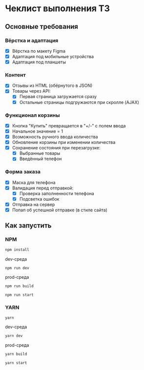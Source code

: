 # Чеклист выполнения ТЗ

## Основные требования

### Вёрстка и адаптация

- [x] Вёрстка по макету Figma
- [x] Адаптация под мобильные устройства
- [x] Адаптация под планшеты

### Контент

- [x] Отзывы из HTML (обёрнутого в JSON)
- [x] Товары через API:
  - [x] Первая страница загружается сразу
  - [x] Остальные страницы подгружаются при скролле (AJAX)

### Функционал корзины

- [x] Кнопка "Купить" превращается в "+/-" с полем ввода
- [x] Начальное значение = 1
- [x] Возможность ручного ввода количества
- [x] Обновление корзины при изменении количества
- [x] Сохранение состояния при перезагрузке:
  - [x] Выбранные товары
  - [x] Введённый телефон

### Форма заказа

- [x] Маска для телефона
- [x] Валидация перед отправкой:
  - [x] Проверка заполненности телефона
  - [x] Подсветка ошибок
- [x] Отправка на сервер
- [x] Попап об успешной отправке (в стиле сайта)

## Как запустить

### NPM

```bash
npm install
```

dev-среда

```bash
npm run dev
```

prod-среда

```bash
npm run build
```

```bash
npm run start
```

### YARN

```bash
yarn
```

dev-среда

```bash
yarn dev
```

prod-среда

```bash
yarn build
```

```bash
yarn start
```
